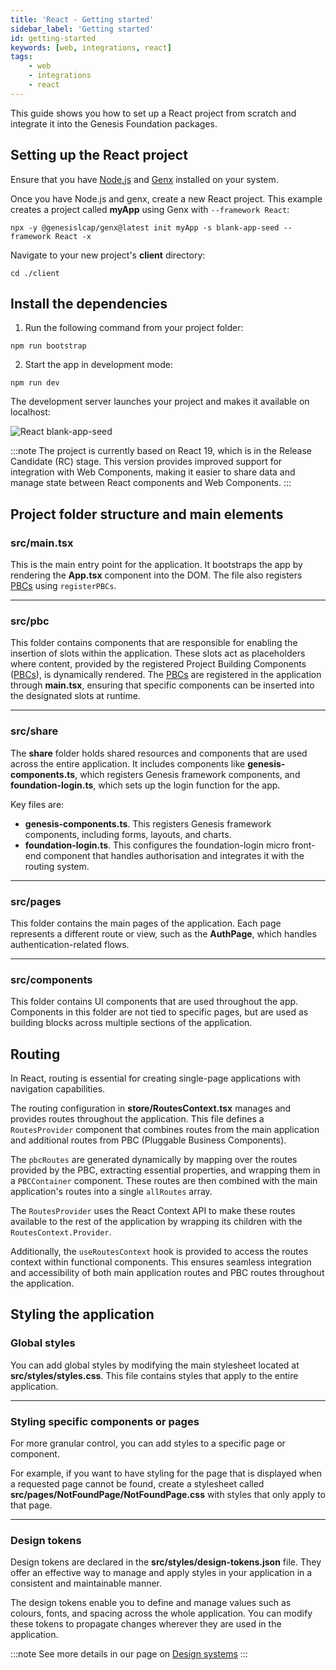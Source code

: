 ```yaml
---
title: 'React - Getting started'
sidebar_label: 'Getting started'
id: getting-started
keywords: [web, integrations, react]
tags:
    - web
    - integrations
    - react
---
```


This guide shows you how to set up a React project from scratch and integrate it into the Genesis Foundation packages.

## Setting up the React project

Ensure that you have [Node.js](https://nodejs.org/) and [Genx](https://learn.genesis.global/docs/getting-started/prerequisites/genx) installed on your system.

Once you have Node.js and genx, create a new React project. This example creates a project called **myApp** using Genx with `--framework React`:

```shell
npx -y @genesislcap/genx@latest init myApp -s blank-app-seed --framework React -x
```

Navigate to your new project's **client** directory:

```shell
cd ./client
```

## Install the dependencies

1. Run the following command from your project folder:

```shell
npm run bootstrap
```

2. Start the app in development mode:

```shell
npm run dev
```

The development server launches your project and makes it available on localhost:

![React blank-app-seed](/integrations/react/react-blank-app-seed.png)

:::note
The project is currently based on React 19, which is in the Release Candidate (RC) stage. This version provides improved support for integration with Web Components, making it easier to share data and manage state between React components and Web Components.
:::

## Project folder structure and main elements

### src/main.tsx
This is the main entry point for the application. It bootstraps the app by rendering the **App.tsx** component into the DOM. The file also registers [PBCs](../../../../server/packaged-business-capabilities/pbc-intro/) using `registerPBCs`.

---

### src/pbc
This folder contains components that are responsible for enabling the insertion of slots within the application. These slots act as placeholders where content, provided by the registered Project Building Components ([PBCs](../../../../server/packaged-business-capabilities/pbc-intro/)), is dynamically rendered. The [PBCs](../../../../server/packaged-business-capabilities/pbc-intro/) are registered in the application through **main.tsx**, ensuring that specific components can be inserted into the designated slots at runtime.

---

### src/share
The **share** folder holds shared resources and components that are used across the entire application. It includes components like **genesis-components.ts**, which registers Genesis framework components, and **foundation-login.ts**, which sets up the login function for the app.

Key files are: 

- **genesis-components.ts**. This registers Genesis framework components, including forms, layouts, and charts.
- **foundation-login.ts**. This configures the foundation-login micro front-end component that handles authorisation and integrates it with the routing system. 

---

### src/pages
This folder contains the main pages of the application. Each page represents a different route or view, such as the **AuthPage**, which handles authentication-related flows.

---

### src/components
This folder contains UI components that are used throughout the app. Components in this folder are not tied to specific pages, but are used as building blocks across multiple sections of the application.

## Routing

In React, routing is essential for creating single-page applications with navigation capabilities. 

The routing configuration in **store/RoutesContext.tsx** manages and provides routes throughout the application. This file defines a `RoutesProvider` component that combines routes from the main application and additional routes from PBC (Pluggable Business Components).

The `pbcRoutes` are generated dynamically by mapping over the routes provided by the PBC, extracting essential properties, and wrapping them in a `PBCContainer` component. These routes are then combined with the main application's routes into a single `allRoutes` array. 

The `RoutesProvider` uses the React Context API to make these routes available to the rest of the application by wrapping its children with the `RoutesContext.Provider`.

Additionally, the `useRoutesContext` hook is provided to access the routes context within functional components. This ensures seamless integration and accessibility of both main application routes and PBC routes throughout the application.

## Styling the application

### Global styles
You can add global styles by modifying the main stylesheet located at **src/styles/styles.css**. This file contains styles that apply to the entire application.

---

### Styling specific components or pages
For more granular control, you can add styles to a specific page or component. 

For example, if you want to have styling for the page that is displayed when a requested page cannot be found, create a stylesheet called **src/pages/NotFoundPage/NotFoundPage.css** with styles that only apply to that page.

---

### Design tokens

Design tokens are declared in the **src/styles/design-tokens.json** file. They offer an effective way to manage and apply styles in your application in a consistent and maintainable manner.

The design tokens enable you to define and manage values such as colours, fonts, and spacing across the whole application. You can modify these tokens to propagate changes wherever they are used in the application.

:::note
See more details in our page on [Design systems](../../../design-systems/introduction/)
:::

